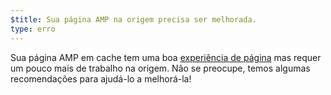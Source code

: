 ```yaml
---
$title: Sua página AMP na origem precisa ser melhorada.
type: erro
---
```


Sua página AMP em cache tem uma boa [experiência de página](https://developers.google.com/search/docs/guides/page-experience) mas requer um pouco mais de trabalho na origem. Não se preocupe, temos algumas recomendações para ajudá-lo a melhorá-la!
